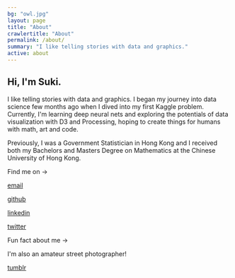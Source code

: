 ```yaml
---
bg: "owl.jpg"
layout: page
title: "About"
crawlertitle: "About"
permalink: /about/
summary: "I like telling stories with data and graphics."
active: about
---
```


## Hi, I'm Suki.

I like telling stories with data and graphics.  I began my journey into data science few months ago when I dived into  my first Kaggle problem.  Currently, I'm learning deep neural nets and exploring the potentials of data visualization with D3 and Processing, hoping to create things for humans with math, art and code. 

Previously, I was a Government Statistician in Hong Kong and I received both my Bachelors and Masters Degree on Mathematics at the Chinese University of Hong Kong.

Find me on ->

[email](mailto:lausuiki@gmail.com)

[github](https://github.com/sukilau)

[linkedin](https://www.linkedin.com/in/sukilau/)

[twitter](https://twitter.com/lskhere)


Fun fact about me ->

I'm also an amateur street photographer! 

[tumblr](http://lskhere.tumblr.com/)
